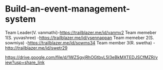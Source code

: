# Build-an-event-management-system
Team Leader(V. vanmathi)-https://trailblazer.me/id/vanmv2
Team memeber 1(S. yuvashree) -https://trailblazer.me/id/ysennappan
Team memeber 2(S. sowmiya) -https://trailblazer.me/id/sowms34
Team member 3(R. swetha) -http://trailblazer.me/id/swetr29


https://drive.google.com/file/d/1WZSgyjRhOGtbvL5I3eBkMXTEDJSCfMZR/view?usp=share_link
